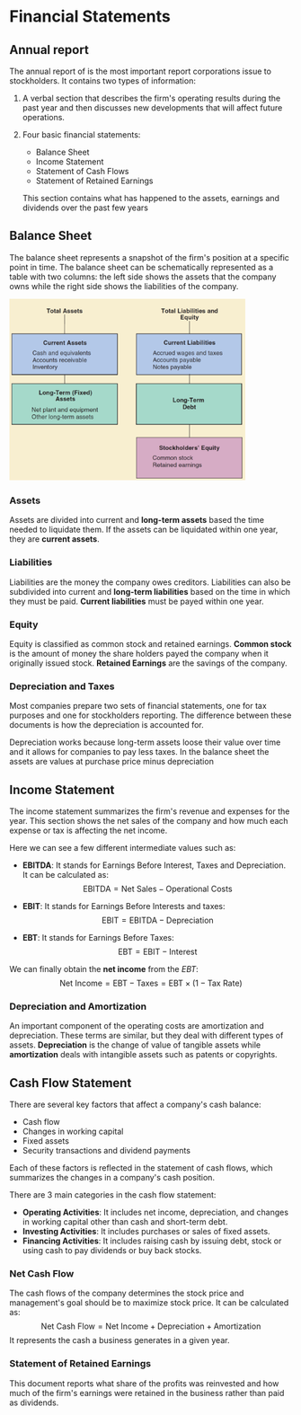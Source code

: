 # Financial Statements

## Annual report

The annual report of is the most important report corporations issue to stockholders. It contains two types of information:

1. A verbal section that describes the firm's operating results during the past year and then discusses new developments that will affect future operations.

2. Four basic financial statements:

   - Balance Sheet
   - Income Statement
   - Statement of Cash Flows
   - Statement of Retained Earnings

   This section contains what has happened to the assets, earnings and dividends over the past few years

## Balance Sheet

The balance sheet represents a snapshot of the firm's position at a specific point in time. The balance sheet can be schematically represented as a table with two columns: the left side shows the assets that the company owns while the right side shows the liabilities of the company.

<img src="Resources/13 - Financial Statements/image-20201220192244976.png" alt="image-20201220192244976" style="zoom:75%;" />

### Assets

Assets are divided into current and **long-term assets** based the time needed to liquidate them. If the assets can be liquidated within one year, they are **current assets**.

### Liabilities 

Liabilities are the money the company owes creditors. Liabilities can also be subdivided into current and **long-term liabilities** based on the time in which they must be paid. **Current liabilities** must be payed within one year.

### Equity

Equity is classified as common stock and retained earnings. **Common stock** is the amount of money the share holders payed the company when it originally issued stock. **Retained Earnings** are the savings of the company.

### Depreciation and Taxes

Most companies prepare two sets of financial statements, one for tax purposes and one for stockholders reporting. The difference between these documents is how the depreciation is accounted for. 

Depreciation works because long-term assets loose their value over time and it allows for companies to pay less taxes. In the balance sheet the assets are values at purchase price minus depreciation

## Income Statement

The income statement summarizes the firm's revenue and expenses for the year. This section shows the net sales of the company and how much each expense or tax is affecting the net income. 

Here we can see a few different intermediate values such as:

- **EBITDA**: It stands for Earnings Before Interest, Taxes and Depreciation. It can be calculated as:
  $$
  \text{EBITDA} = \text{Net Sales} - \text{Operational Costs}
  $$

- **EBIT**: It stands for Earnings Before Interests and taxes:
  $$
  \text{EBIT} = \text{EBITDA} - \text{Depreciation}
  $$

- **EBT**: It stands for Earnings Before Taxes:
  $$
  \text{EBT} = \text{EBIT} - \text{Interest}
  $$

We can finally obtain the **net income** from the $EBT$:
$$
\text{Net Income} = \text{EBT} - \text{Taxes} = \text{EBT} \times (1- \text{Tax Rate})
$$

### Depreciation and Amortization

An important component of the operating costs are amortization and depreciation. These terms are similar, but they deal with different types of assets. **Depreciation** is the change of value of tangible assets while **amortization** deals with intangible assets such as patents or copyrights.

## Cash Flow Statement

There are several key factors that affect a company's cash balance:

- Cash flow
- Changes in working capital
- Fixed assets
- Security transactions and dividend payments

Each of these factors is reflected in the statement of cash flows, which summarizes the changes in a company's cash position.

There are 3 main categories in the cash flow statement:

- **Operating Activities**: It includes net income, depreciation, and changes in working capital other than cash and short-term debt.
- **Investing Activities**: It includes purchases or sales of fixed assets.
- **Financing Activities**: It includes raising cash by issuing debt, stock or using cash to pay dividends or buy back stocks.

### Net Cash Flow

The cash flows of the company determines the stock price and management's goal should be to maximize stock price. It can be calculated as:
$$
\text{Net Cash Flow} = \text{Net Income} + \text{Depreciation} + 
\text{Amortization}
$$
 It represents the cash a business generates in a given year.

### Statement of Retained Earnings

This document reports what share of the profits was reinvested and how much of the firm's earnings were retained in the business rather than paid as dividends.







